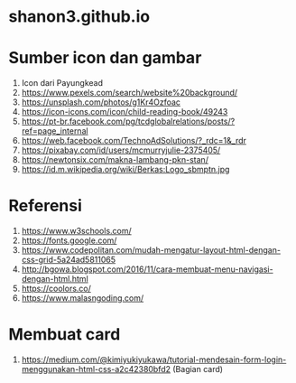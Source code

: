 # shanon3.github.io

# Sumber icon dan gambar
1. Icon dari Payungkead
2. https://www.pexels.com/search/website%20background/
3. https://unsplash.com/photos/g1Kr4Ozfoac
4. https://icon-icons.com/icon/child-reading-book/49243
5. https://pt-br.facebook.com/pg/tcdglobalrelations/posts/?ref=page_internal
6. https://web.facebook.com/TechnoAdSolutions/?_rdc=1&_rdr
7. https://pixabay.com/id/users/mcmurryjulie-2375405/
8. https://newtonsix.com/makna-lambang-pkn-stan/
9. https://id.m.wikipedia.org/wiki/Berkas:Logo_sbmptn.jpg

# Referensi
1. https://www.w3schools.com/
2. https://fonts.google.com/
3. https://www.codepolitan.com/mudah-mengatur-layout-html-dengan-css-grid-5a24ad5811065
4. http://bgowa.blogspot.com/2016/11/cara-membuat-menu-navigasi-dengan-html.html
5. https://coolors.co/
6. https://www.malasngoding.com/

# Membuat card
1. https://medium.com/@kimiyukiyukawa/tutorial-mendesain-form-login-menggunakan-html-css-a2c42380bfd2 (Bagian card)


